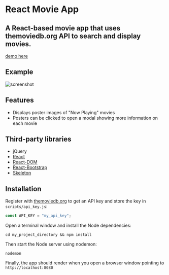 # React Movie App

A React-based movie app that uses themoviedb.org API to search and display movies.
--------------------
[demo here](http://movies.kdavidmoore.com)

## Example
![screenshot](http://i63.tinypic.com/25pr9zs.png)

## Features
* Displays poster images of "Now Playing" movies
* Posters can be clicked to open a modal showing more information on each movie

## Third-party libraries
* jQuery
* [React](https://facebook.github.io/react/)
* [React-DOM](https://www.npmjs.com/package/react-dom)
* [React-Bootstrap](https://react-bootstrap.github.io/)
* [Skeleton](http://getskeleton.com/)

## Installation
Register with [themoviedb.org](https://www.themoviedb.org/account/signup) to get an API key and store the key in `scripts/api_key.js`:
```javascript
const API_KEY = "my_api_key";
```
Open a terminal window and install the Node dependencies:
```shell
cd my_project_directory && npm install
```
Then start the Node server using nodemon:
```shell
nodemon
```
Finally, the app should render when you open a browser window pointing to `http://localhost:8080`